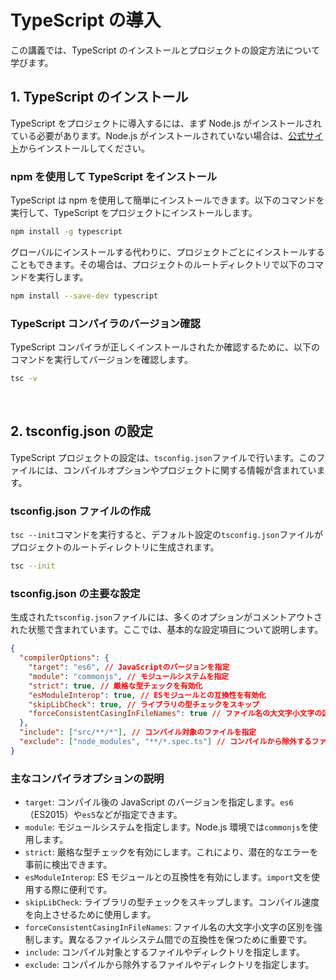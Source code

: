 # TypeScript の導入

この講義では、TypeScript のインストールとプロジェクトの設定方法について学びます。

## 1. TypeScript のインストール

TypeScript をプロジェクトに導入するには、まず Node.js がインストールされている必要があります。Node.js がインストールされていない場合は、[公式サイト](https://nodejs.org/)からインストールしてください。

### npm を使用して TypeScript をインストール

TypeScript は npm を使用して簡単にインストールできます。以下のコマンドを実行して、TypeScript をプロジェクトにインストールします。

```bash
npm install -g typescript
```

グローバルにインストールする代わりに、プロジェクトごとにインストールすることもできます。その場合は、プロジェクトのルートディレクトリで以下のコマンドを実行します。

```bash
npm install --save-dev typescript
```

### TypeScript コンパイラのバージョン確認

TypeScript コンパイラが正しくインストールされたか確認するために、以下のコマンドを実行してバージョンを確認します。

```bash
tsc -v
```

<br/>

## 2. tsconfig.json の設定

TypeScript プロジェクトの設定は、`tsconfig.json`ファイルで行います。このファイルには、コンパイルオプションやプロジェクトに関する情報が含まれています。

### tsconfig.json ファイルの作成

`tsc --init`コマンドを実行すると、デフォルト設定の`tsconfig.json`ファイルがプロジェクトのルートディレクトリに生成されます。

```bash
tsc --init
```

### tsconfig.json の主要な設定

生成された`tsconfig.json`ファイルには、多くのオプションがコメントアウトされた状態で含まれています。ここでは、基本的な設定項目について説明します。

```json
{
  "compilerOptions": {
    "target": "es6", // JavaScriptのバージョンを指定
    "module": "commonjs", // モジュールシステムを指定
    "strict": true, // 厳格な型チェックを有効化
    "esModuleInterop": true, // ESモジュールとの互換性を有効化
    "skipLibCheck": true, // ライブラリの型チェックをスキップ
    "forceConsistentCasingInFileNames": true // ファイル名の大文字小文字の区別を強制
  },
  "include": ["src/**/*"], // コンパイル対象のファイルを指定
  "exclude": ["node_modules", "**/*.spec.ts"] // コンパイルから除外するファイルを指定
}
```

### 主なコンパイラオプションの説明

- `target`: コンパイル後の JavaScript のバージョンを指定します。`es6`（ES2015）や`es5`などが指定できます。
- `module`: モジュールシステムを指定します。Node.js 環境では`commonjs`を使用します。
- `strict`: 厳格な型チェックを有効にします。これにより、潜在的なエラーを事前に検出できます。
- `esModuleInterop`: ES モジュールとの互換性を有効にします。`import`文を使用する際に便利です。
- `skipLibCheck`: ライブラリの型チェックをスキップします。コンパイル速度を向上させるために使用します。
- `forceConsistentCasingInFileNames`: ファイル名の大文字小文字の区別を強制します。異なるファイルシステム間での互換性を保つために重要です。
- `include`: コンパイル対象とするファイルやディレクトリを指定します。
- `exclude`: コンパイルから除外するファイルやディレクトリを指定します。
